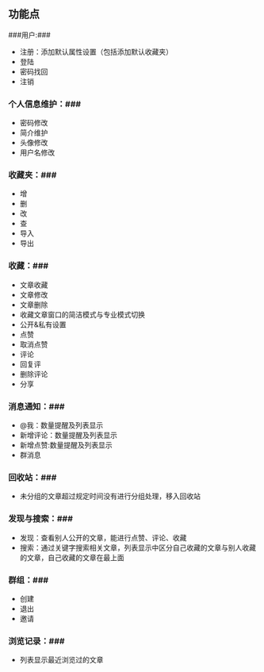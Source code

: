 ## 功能点 ##

###用户:###

- 注册：添加默认属性设置（包括添加默认收藏夹）
- 登陆
- 密码找回
- 注销

### 个人信息维护：###

- 密码修改
- 简介维护
- 头像修改
- 用户名修改

### 收藏夹：###

- 增
- 删
- 改
- 查
- 导入
- 导出

### 收藏：###

- 文章收藏 
- 文章修改 
- 文章删除 
- 收藏文章窗口的简洁模式与专业模式切换
- 公开&私有设置
- 点赞 
- 取消点赞
- 评论
- 回复评
- 删除评论
- 分享

### 消息通知：###

- @我：数量提醒及列表显示
- 新增评论：数量提醒及列表显示
- 新增点赞:数量提醒及列表显示
- 群消息

### 回收站：###

- 未分组的文章超过规定时间没有进行分组处理，移入回收站

### 发现与搜索：###

- 发现：查看别人公开的文章，能进行点赞、评论、收藏
- 搜索：通过关键字搜索相关文章，列表显示中区分自己收藏的文章与别人收藏的文章，自己收藏的文章在最上面

### 群组：###

- 创建
- 退出
- 邀请

### 浏览记录：###

- 列表显示最近浏览过的文章